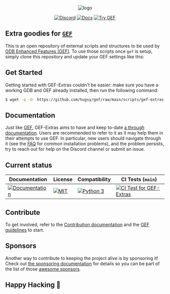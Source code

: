 <p align="center">
  <img src="https://i.imgur.com/KW9Bt8D.png" alt="logo"/>
</p>

<p align="center">
    <a href="https://discord.gg/HCS8Hg7"><img alt="Discord" src="https://img.shields.io/badge/Discord-BlahCats-yellow"></a>
  <a href="https://hugsy.github.io/gef-extras"><img alt="Docs" src="https://img.shields.io/badge/Docs-gh--pages-brightgreen"></a>
  <a title="Use the IDs: gef/gef-demo" href="https://demo.gef.blah.cat"><img alt="Try GEF" src="https://img.shields.io/badge/Demo-Try%20GEF%20Live-blue"></a>
</p>

## Extra goodies for [`GEF`](https://github.com/hugsy/gef)


This is an open repository of external scripts and structures to be used by [GDB Enhanced Features (GEF)](https://github.com/hugsy/gef). To use those scripts once `gef` is setup, simply clone this repository and update your GEF settings like this:



## Get Started

Getting started with GEF-Extras couldn't be easier: make sure you have a working GDB and GEF already installed, then run the following command:

```bash
$ wget -q -O- https://github.com/hugsy/gef/raw/main/scripts/gef-extras.sh | sh
```



## Documentation ##

Just like [GEF](https://hugsy.github.io/gef), GEF-Extras aims to have and keep to-date [a through documentation](https://hugsy.github.io/gef-extras/). Users are recommended to refer to it as it may help them in their attempts to use GEF. In particular, new users should navigate through it (see the [FAQ](https://hugsy.github.io/gef/faq/) for common installation problems), and the problem persists, try to reach out for help on the Discord channel or submit an issue.


## Current status ##

| Documentation                                                                                                                                                                  | License                                                                                                                                           | Compatibility                                                                                        | CI Tests (`main`)                                                                                                                                                               |
| ------------------------------------------------------------------------------------------------------------------------------------------------------------------------------ | ------------------------------------------------------------------------------------------------------------------------------------------------- | ---------------------------------------------------------------------------------------------------- | ------------------------------------------------------------------------------------------------------------------------------------------------------------------------------- |
| [![Documentation](https://github.com/hugsy/gef-extras/actions/workflows/generate-docs.yml/badge.svg)](https://github.com/hugsy/gef-extras/actions/workflows/generate-docs.yml) | [![MIT](https://img.shields.io/packagist/l/doctrine/orm.svg?maxAge=2592000?style=plastic)](https://github.com/hugsy/gef-extras/blob/main/LICENSE) | [![Python 3](https://img.shields.io/badge/Python-3-green.svg)](https://github.com/hugsy/gef-extras/) | [![CI Test for GEF-Extras](https://github.com/hugsy/gef-extras/actions/workflows/run-tests.yml/badge.svg)](https://github.com/hugsy/gef-extras/actions/workflows/run-tests.yml) |


## Contribute ##

To get involved, refer to the [Contribution documentation](https://hugsy.github.io/gef-extras/#contribution) and the [GEF guidelines](https://github.com/hugsy/gef/blob/main/.github/CONTRIBUTING.md) to start.

## Sponsors ##

Another way to contribute to keeping the project alive is by sponsoring it! Check out [the sponsoring documentation](https://hugsy.github.io/gef/#sponsors) for details so you can be part of the list of those [awesome sponsors](https://github.com/sponsors/hugsy).


## Happy Hacking 🍻 ##
